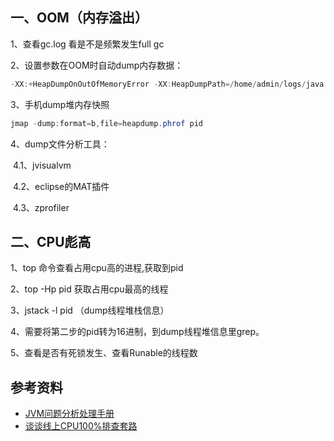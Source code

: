 ## 一、OOM（内存溢出）

1、查看gc.log 看是不是频繁发生full gc

2、设置参数在OOM时自动dump内存数据：

```java
-XX:+HeapDumpOnOutOfMemoryError -XX:HeapDumpPath=/home/admin/logs/java.hprof -Xloggc:/home/admin/logs/gc.log -XX:+PrintGCDetails -XX:+PrintGCDateStamps
```

3、手机dump堆内存快照

```java
jmap -dump:format=b,file=heapdump.phrof pid
```

4、dump文件分析工具：

​	4.1、jvisualvm

​	4.2、eclipse的MAT插件

​	4.3、zprofiler

## 二、CPU彪高

1、top 命令查看占用cpu高的进程,获取到pid

2、top -Hp pid 获取占用cpu最高的线程

3、jstack -l pid （dump线程堆栈信息）

4、需要将第二步的pid转为16进制，到dump线程堆信息里grep。

5、查看是否有死锁发生、查看Runable的线程数

## 参考资料

- [JVM问题分析处理手册](https://zhuanlan.zhihu.com/p/43435903)
- [谈谈线上CPU100%排查套路](https://www.cnblogs.com/rjzheng/p/10315250.html)

